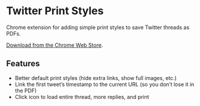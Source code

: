 # Twitter Print Styles

Chrome extension for adding simple print styles to save Twitter threads as PDFs.

[Download from the Chrome Web Store](https://chrome.google.com/webstore/detail/twitter-print-styles/bepilablapiogeghmjiopiaoikgdcgjo).

## Features

- Better default print styles (hide extra links, show full images, etc.)
- Link the first tweet’s timestamp to the current URL (so you don’t lose it in the PDF)
- Click icon to load entire thread, more replies, and print
